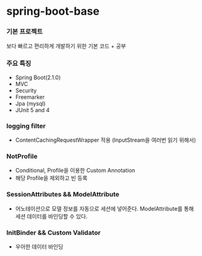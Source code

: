 # spring-boot-base 

### 기본 프로젝트
보다 빠르고 편리하게 개발하기 위한 기본 코드 + 공부

### 주요 특징
- Spring Boot(2.1.0)
- MVC
- Security
- Freemarker
- Jpa (mysql)
- JUnit 5 and 4


### logging filter 
- ContentCachingRequestWrapper 적용 (InputStream을 여러번 읽기 위해서)

### NotProfile
- Conditional, Profile을 이용한 Custom Annotation 
- 해당 Profile을 제외하고 빈 등록


### SessionAttributes && ModelAttribute
- 어노테이션으로 모델 정보를 자동으로 세션에 넣어준다. ModelAttribute를 통해 세션 데이터를 바인딩할 수 있다. 

### InitBinder && Custom Validator
- 우아한 데이터 바인딩


